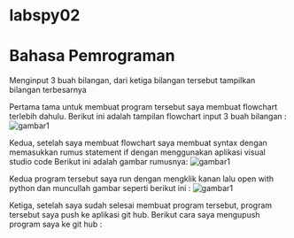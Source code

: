 # labspy02
# Bahasa Pemrograman

Menginput 3 buah bilangan, dari ketiga bilangan tersebut tampilkan bilangan terbesarnya

Pertama tama  untuk membuat program tersebut saya membuat flowchart terlebih dahulu. 
Berikut ini adalah tampilan flowchart input 3 buah bilangan :
![gambar1](flowchart)

Kedua, setelah saya membuat flowchart saya membuat syntax dengan memasukkan rumus statement if dengan menggunakan aplikasi visual studio code
Berikut ini adalah gambar rumusnya:
![gambar1](step1)

Kedua program tersebut saya run dengan mengklik kanan lalu open with python dan muncullah gambar seperti berikut ini :
![gambar1](step2)

Ketiga, setelah saya sudah selesai membuat program tersebut, program tersebut saya push ke aplikasi git hub. Berikut cara saya mengupush program saya ke git hub :
